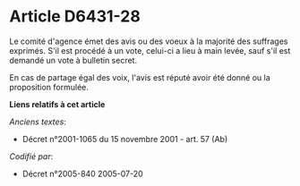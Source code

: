 # Article D6431-28

Le comité d'agence émet des avis ou des voeux à la majorité des suffrages exprimés. S'il est procédé à un vote, celui-ci a
lieu à main levée, sauf s'il est demandé un vote à bulletin secret.

En cas de partage égal des voix, l'avis est réputé avoir été donné ou la proposition formulée.

**Liens relatifs à cet article**

_Anciens textes_:

  - Décret n°2001-1065 du 15 novembre 2001 - art. 57 (Ab)

_Codifié par_:

  - Décret n°2005-840 2005-07-20
